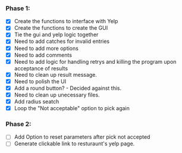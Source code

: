 

### Phase 1:
- [X] Create the functions to interface with Yelp
- [X] Create the functions to create the GUI
- [X] Tie the gui and yelp logic together
- [X] Need to add catches for invalid entries
- [X] Need to add more options
- [X] Need to add comments
- [X] Need to add logic for handling retrys and killing the program upon acceptance of results
- [X] Need to clean up result message.
- [X] Need to polish the UI
- [X] Add a round button? - Decided against this.
- [X] Need to clean up unecessary files.
- [X] Add radius seatch
- [X] Loop the "Not acceptable" option to pick again

### Phase 2:
- [ ] Add Option to reset parameters after pick not accepted
- [ ] Generate clickable link to resturaunt's yelp page.
